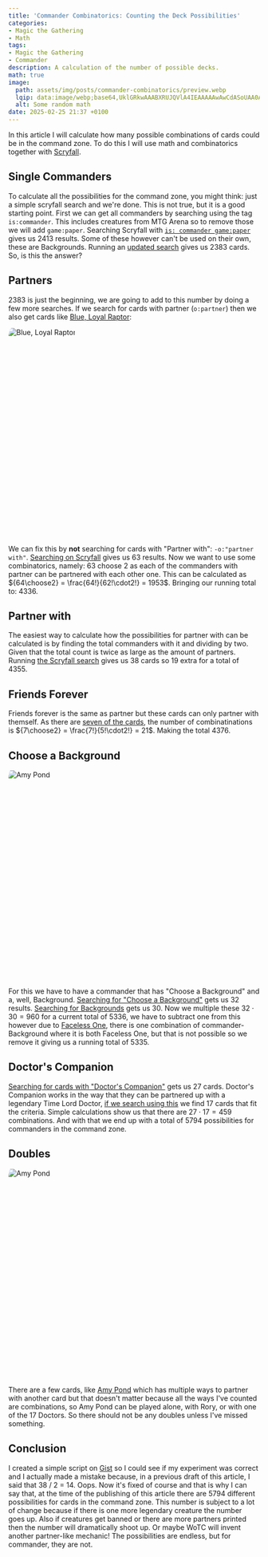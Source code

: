 ```yaml
---
title: 'Commander Combinatorics: Counting the Deck Possibilities'
categories:
- Magic the Gathering
- Math
tags:
- Magic the Gathering
- Commander
description: A calculation of the number of possible decks.
math: true
image:
  path: assets/img/posts/commander-combinatorics/preview.webp
  lqip: data:image/webp;base64,UklGRkwAAABXRUJQVlA4IEAAAAAwAwCdASoUAA0APzmEuVOvKKWisAgB4CcJZQAAetHUT9YAAP7uQ0iJiwHOcL6fgV1heLkHi4H17r4PPue0ogAA
  alt: Some random math
date: 2025-02-25 21:37 +0100
---
```

In this article I will calculate how many possible combinations of cards could be in the command zone. To do this I will use math and combinatorics together with [Scryfall](https://scryfall.com/).

## Single Commanders

To calculate all the possibilities for the command zone, you might think: just a simple scryfall search and we're done. This is not true, but it is a good starting point. First we can get all commanders by searching using the tag `is:commander`. This includes creatures from MTG Arena so to remove those we will add `game:paper`. Searching Scryfall with [`is: commander game:paper`](https://scryfall.com/search?q=is%3Acommander+game%3Apaper) gives us 2413 results. Some of these however can't be used on their own, these are Backgrounds. Running an [updated search](https://scryfall.com/search?q=is%3Acommander+game%3Apaper+-t%3Abackground) gives us 2383 cards. So, is this the answer?

## Partners

2383 is just the beginning, we are going to add to this number by doing a few more searches. If we search for cards with partner (`o:partner`) then we also get cards like [Blue, Loyal Raptor](https://scryfall.com/card/rex/8/blue-loyal-raptor):

<div style="width:100%;height:30em;display:flex">
  <img src="https://cards.scryfall.io/large/front/0/a/0a764ec9-6a30-4df3-91b4-c64fd8e32fa0.jpg?1698988752"
  style="border-radius:5%" alt="Blue, Loyal Raptor">
</div>

We can fix this by **not** searching for cards with "Partner with": `-o:"partner with"`. [Searching on Scryfall](https://scryfall.com/search?q=is%3Acommander+game%3Apaper+o%3Apartner+-o%3A%22partner+with%22) gives us 63 results. Now we want to use some combinatorics, namely: 63 choose 2 as each of the commanders with partner can be partnered with each other one. This can be calculated as ${64\choose2} = \frac{64!}{62!\cdot2!} = 1953$. Bringing our running total to: 4336.

## Partner with

The easiest way to calculate how the possibilities for partner with can be calculated is by finding the total commanders with it and dividing by two. Given that the total count is twice as large as the amount of partners. Running [the Scryfall search](https://scryfall.com/search?q=is%3Acommander+game%3Apaper+o%3A%22partner+with%22) gives us 38 cards so 19 extra for a total of 4355.

## Friends Forever

Friends forever is the same as partner but these cards can only partner with themself. As there are [seven of the cards](https://scryfall.com/search?q=is%3Acommander+game%3Apaper+o%3A%22friends+forever%22), the number of combinatinations is ${7\choose2} = \frac{7!}{5!\cdot2!} = 21$. Making the total 4376.

## Choose a Background

<div style="width:100%;height:30em;display:flex">
  <img src="https://cards.scryfall.io/large/front/2/5/25564fba-5765-457b-8dd3-f26b877221b8.jpg?1732545989"
  style="border-radius:5%" alt="Amy Pond">
</div>

For this we have to have a commander that has "Choose a Background" and a, well, Background. [Searching for "Choose a Background"](https://scryfall.com/search?q=is%3Acommander+game%3Apaper+o%3A%22choose+a+background%22) gets us 32 results. [Searching for Backgrounds](https://scryfall.com/search?q=is%3Acommander+game%3Apaper+t%3Abackground&unique=cards&as=grid&order=name) gets us 30. Now we multiple these $32 \cdot 30 = 960$ for a current total of 5336, we have to subtract one from this however due to [Faceless One](https://scryfall.com/card/clb/1/faceless-one), there is one combination of commander-Background where it is both Faceless One, but that is not possible so we remove it giving us a running total of 5335.

## Doctor's Companion

[Searching for cards with "Doctor's Companion"](https://scryfall.com/search?q=is%3Acommander+game%3Apaper+o%3A%22doctor%27s+companion%22) gets us 27 cards. Doctor's Companion works in the way that they can be partnered up with a legendary Time Lord Doctor, [if we search using this](https://scryfall.com/search?q=is%3Acommander+game%3Apaper+t%3Alegendary+t%3A%22time+lord%22+t%3Adoctor) we find 17 cards that fit the criteria. Simple calculations show us that there are $27\cdot 17 = 459$ combinations. And with that we end up with a total of 5794 possibilities for commanders in the command zone.

## Doubles

<div style="width:100%;height:30em;display:flex">
  <img src="https://cards.scryfall.io/large/front/e/5/e50a2faa-91e3-4e89-ba8d-2cbf7ac005c0.jpg?1696691798"
  style="border-radius:5%" alt="Amy Pond">
</div>

There are a few cards, like [Amy Pond](https://scryfall.com/card/who/75/amy-pond) which has multiple ways to partner with another card but that doesn't matter because all the ways I've counted are combinations, so Amy Pond can be played alone, with Rory, or with one of the 17 Doctors. So there should not be any doubles unless I've missed something.

## Conclusion

I created a simple script on [Gist](https://gist.github.com/ProfessorQu/05dadef3647162e6761a0b983f2ad474) so I could see if my experiment was correct and I actually made a mistake because, in a previous draft of this article, I said that 38 / 2 = 14. Oops. Now it's fixed of course and that is why I can say that, at the time of the publishing of this article there are 5794 different possibilities for cards in the command zone. This number is subject to a lot of change because if there is one more legendary creature the number goes up. Also if creatures get banned or there are more partners printed then the number will dramatically shoot up. Or maybe WoTC will invent another partner-like mechanic! The possibilities are endless, but for commander, they are not.
